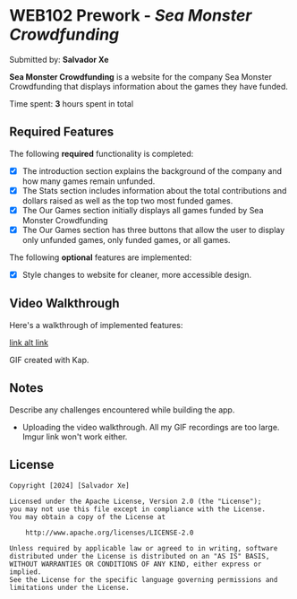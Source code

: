# WEB102 Prework - _Sea Monster Crowdfunding_

Submitted by: **Salvador Xe**

**Sea Monster Crowdfunding** is a website for the company Sea Monster Crowdfunding that displays information about the games they have funded.

Time spent: **3** hours spent in total

## Required Features

The following **required** functionality is completed:

- [x] The introduction section explains the background of the company and how many games remain unfunded.
- [x] The Stats section includes information about the total contributions and dollars raised as well as the top two most funded games.
- [x] The Our Games section initially displays all games funded by Sea Monster Crowdfunding
- [x] The Our Games section has three buttons that allow the user to display only unfunded games, only funded games, or all games.

The following **optional** features are implemented:

- [x] Style changes to website for cleaner, more accessible design.

## Video Walkthrough

Here's a walkthrough of implemented features:

<a href="https://imgur.com/a/codepath-gif-ZzU1vcX"> link </a>
<a href="https://imgur.com/a/5kS9FbS"> alt link </a>

<!-- Replace this with whatever GIF tool you used! -->

GIF created with Kap.

<!-- Recommended tools:
[Kap](https://getkap.co/) for macOS
[ScreenToGif](https://www.screentogif.com/) for Windows
[peek](https://github.com/phw/peek) for Linux. -->

## Notes

Describe any challenges encountered while building the app.

- Uploading the video walkthrough. All my GIF recordings are too large. Imgur link won't work either.

## License

    Copyright [2024] [Salvador Xe]

    Licensed under the Apache License, Version 2.0 (the "License");
    you may not use this file except in compliance with the License.
    You may obtain a copy of the License at

        http://www.apache.org/licenses/LICENSE-2.0

    Unless required by applicable law or agreed to in writing, software
    distributed under the License is distributed on an "AS IS" BASIS,
    WITHOUT WARRANTIES OR CONDITIONS OF ANY KIND, either express or implied.
    See the License for the specific language governing permissions and
    limitations under the License.
